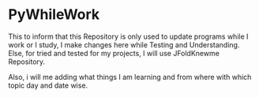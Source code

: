 # PyWhileWork

This to inform that this Repository is only used to update programs while I work or I study, I make changes here while Testing and Understanding. 
Else, for tried and tested for my projects, I will use JFoldKnewme Repository.

Also, i will me adding what things I am learning and from where with which topic day and date wise.
